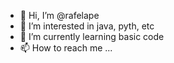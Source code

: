 - 👋 Hi, I’m @rafelape
- 👀 I’m interested in java, pyth, etc
- 🌱 I’m currently learning basic code
- 📫 How to reach me ...

<!---
rafelape/rafelape is a ✨ special ✨ repository because its `README.md` (this file) appears on your GitHub profile.
You can click the Preview link to take a look at your changes.
--->
